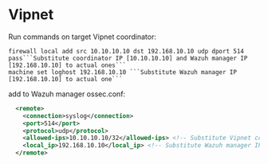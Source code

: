 # Vipnet

Run commands on target Vipnet coordinator:
```
firewall local add src 10.10.10.10 dst 192.168.10.10 udp dport 514 pass```Substitute coordinator IP [10.10.10.10] and Wazuh manager IP [192.168.10.10] to actual ones```
machine set loghost 192.168.10.10 ```Substitute Wazuh manager IP [192.168.10.10] to actual one```
```
add to Wazuh manager ossec.conf:
 <!-- Vipnet coordinator events -->
```xml  
  <remote>
    <connection>syslog</connection>
    <port>514</port>
    <protocol>udp</protocol>
    <allowed-ips>10.10.10.10/32</allowed-ips> <!-- Substitute Vipnet coordinator IP [10.10.10.10] to actual one -->
    <local_ip>192.168.10.10</local_ip> <!-- Substitute Wazuh manager IP [192.168.10.10] to actual one -->
  </remote>
```
